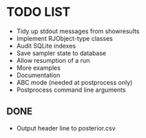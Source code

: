 # TODO LIST

  * Tidy up stdout messages from showresults
  * Implement RJObject-type classes
  * Audit SQLite indexes
  * Save sampler state to database
  * Allow resumption of a run
  * More examples
  * Documentation
  * ABC mode (needed at postprocess only)
  * Postprocess command line arguments

## DONE

  * Output header line to posterior.csv

